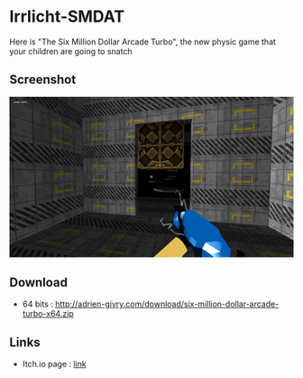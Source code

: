 # Irrlicht-SMDAT
Here is "The Six Million Dollar Arcade Turbo", the new physic game that your children are going to snatch

## Screenshot
![alt](screens/screenshot.png?raw=true "Screenshot")

## Download

- 64 bits : http://adrien-givry.com/download/six-million-dollar-arcade-turbo-x64.zip

## Links
- Itch.io page : [link](https://gyvr.itch.io/six-million-dollar-arcade-turbo)
